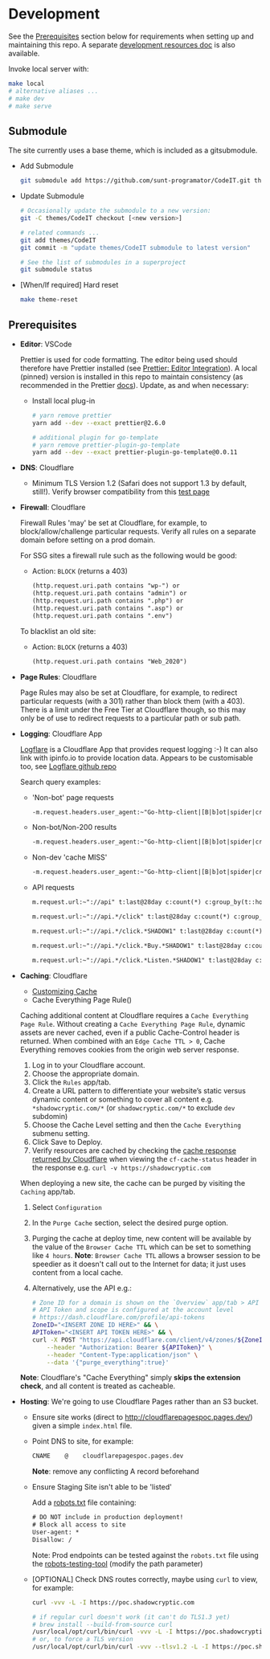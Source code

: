 # Development

See the [Prerequisites](#Prerequisites) section below for requirements when setting up and maintaining this repo. A separate [development resources doc](./dev-resources.md) is also available.

Invoke local server with:

```sh
make local
# alternative aliases ...
# make dev
# make serve
```

## Submodule

The site currently uses a base theme, which is included as a gitsubmodule.

-   Add Submodule

    ```sh
    git submodule add https://github.com/sunt-programator/CodeIT.git themes/CodeIT
    ```

-   Update Submodule

    ```sh
    # Occasionally update the submodule to a new version:
    git -C themes/CodeIT checkout [<new version>]

    # related commands ...
    git add themes/CodeIT
    git commit -m "update themes/CodeIT submodule to latest version"

    # See the list of submodules in a superproject
    git submodule status
    ```

-   [When/If required] Hard reset

    ```sh
    make theme-reset
    ```

## Prerequisites

-   **Editor**: VSCode

    Prettier is used for code formatting. The editor being used should therefore have Prettier installed (see [Prettier: Editor Integration](https://prettier.io/docs/en/editors.html)). A local (pinned) version is installed in this repo to maintain consistency (as recommended in the Prettier [docs](https://github.com/prettier/prettier-vscode#prettier-resolution)). Update, as and when necessary:

    -   Install local plug-in

        ```sh
        # yarn remove prettier
        yarn add --dev --exact prettier@2.6.0

        # additional plugin for go-template
        # yarn remove prettier-plugin-go-template
        yarn add --dev --exact prettier-plugin-go-template@0.0.11
        ```

-   **DNS**: Cloudflare

    -   Minimum TLS Version 1.2 (Safari does not support 1.3 by default, still!). Verify browser compatibility from this [test page](https://www.cloudflare.com/en-gb/ssl/encrypted-sni/)

-   **Firewall**: Cloudflare

    Firewall Rules 'may' be set at Cloudflare, for example, to block/allow/challenge particular requests. Verify all rules on a separate domain before setting on a prod domain.

    For SSG sites a firewall rule such as the following would be good:

    -   Action: `BLOCK` (returns a 403)

        ```txt
        (http.request.uri.path contains "wp-") or
        (http.request.uri.path contains "admin") or
        (http.request.uri.path contains ".php") or
        (http.request.uri.path contains ".asp") or
        (http.request.uri.path contains ".env")
        ```

    To blacklist an old site:

    -   Action: `BLOCK` (returns a 403)

        ```txt
        (http.request.uri.path contains "Web_2020")
        ```

-   **Page Rules**: Cloudflare

    Page Rules may also be set at Cloudflare, for example, to redirect particular requests (with a 301) rather than block them (with a 403). There is a limit under the Free Tier at Cloudflare though, so this may only be of use to redirect requests to a particular path or sub path.

-   **Logging**: Cloudflare App

    [Logflare](https://logflare.app/) is a Cloudflare App that provides request logging :-) It can also link with ipinfo.io to provide location data. Appears to be customisable too, see [Logflare github repo](https://github.com/Logflare/cloudflare-app)

    Search query examples:

    -   'Non-bot' page requests

        ```txt
        -m.request.headers.user_agent:~"Go-http-client|[B|b]ot|spider|crawler|Minefield|Lighthouse|facebook|.html|.com|[H|h]ttp|Favicon|[H|h]eadless" -m.request.url:~"[api|dev|time|www]\.shadowcryptic|images|favicon|plugins|css|js|robots" m.response.status_code:<300 c:count(*) c:group_by(t::hour)
        ```

    -   Non-bot/Non-200 results

        ```txt
        -m.request.headers.user_agent:~"Go-http-client|[B|b]ot|spider|crawler|Minefield|Lighthouse|facebook|.html|.com|[H|h]ttp|Favicon|[H|h]eadless" -m.request.url:~"[api|dev|time|www]\.shadowcryptic" m.response.status_code:>200 c:count(*) c:group_by(t::hour)
        ```

    -   Non-dev 'cache MISS'

        ```txt
        -m.request.headers.user_agent:~"Go-http-client|[B|b]ot|spider|crawler|Minefield|Lighthouse|facebook|.html|.com|[H|h]ttp|Favicon|[H|h]eadless" -m.request.url:~"[api|dev|time]\.shadowcryptic" m.response.headers.cf_cache_status:MISS m.response.status_code:>301 c:count(*) c:group_by(t::hour)
        ```

    -   API requests

        ```txt
        m.request.url:~"://api" t:last@28day c:count(*) c:group_by(t::hour)

        m.request.url:~"://api.*/click" t:last@28day c:count(*) c:group_by(t::hour)

        m.request.url:~"://api.*/click.*SHADOW1" t:last@28day c:count(*) c:group_by(t::hour)

        m.request.url:~"://api.*/click.*Buy.*SHADOW1" t:last@28day c:count(*) c:group_by(t::hour)

        m.request.url:~"://api.*/click.*Listen.*SHADOW1" t:last@28day c:count(*) c:group_by(t::hour)
        ```

-   **Caching**: Cloudflare

    -   [Customizing Cache](https://support.cloudflare.com/hc/en-us/articles/202775670-How-do-I-cache-static-HTML-)
    -   Cache Everything Page Rule()

    Caching additional content at Cloudflare requires a `Cache Everything Page Rule`. Without creating a `Cache Everything Page Rule`, dynamic assets are never cached, even if a public Cache-Control header is returned. When combined with an `Edge Cache TTL > 0`, Cache Everything removes cookies from the origin web server response.

    1. Log in to your Cloudflare account.
    2. Choose the appropriate domain.
    3. Click the `Rules` app/tab.
    4. Create a URL pattern to differentiate your website’s static versus dynamic content or something to cover all content e.g. `*shadowcryptic.com/*` (or `shadowcryptic.com/*` to exclude `dev` subdomin)
    5. Choose the Cache Level setting and then the `Cache Everything` submenu setting.
    6. Click Save to Deploy.
    7. Verify resources are cached by checking the [cache response returned by Cloudflare](https://support.cloudflare.com/hc/articles/200172516#h_bd959d6a-39c0-4786-9bcd-6e6504dcdb97) when viewing the `cf-cache-status` header in the response e.g. `curl -v https://shadowcryptic.com`

    When deploying a new site, the cache can be purged by visiting the `Caching` app/tab.

    1.  Select `Configuration`
    2.  In the `Purge Cache` section, select the desired purge option.
    3.  Purging the cache at deploy time, new content will be available by the value of the `Browser Cache TTL` which can be set to something like `4 hours`. **Note**: `Browser Cache TTL` allows a browser session to be speedier as it doesn't call out to the Internet for data; it just uses content from a local cache.
    4.  Alternatively, use the API e.g.:

        ```sh
        # Zone ID for a domain is shown on the `Overview` app/tab > API > Zone ID
        # API Token and scope is configured at the account level
        # https://dash.cloudflare.com/profile/api-tokens
        ZoneID="<INSERT ZONE ID HERE>" && \
        APIToken="<INSERT API TOKEN HERE>" && \
        curl -X POST "https://api.cloudflare.com/client/v4/zones/${ZoneID}/purge_cache" \
            --header "Authorization: Bearer ${APIToken}" \
            --header "Content-Type:application/json" \
            --data '{"purge_everything":true}'
        ```

    **Note**: Cloudflare's "Cache Everything" simply **skips the extension check**, and all content is treated as cacheable.

-   **Hosting**: We're going to use Cloudflare Pages rather than an S3 bucket.

    -   Ensure site works (direct to <http://cloudflarepagespoc.pages.dev/>) given a simple `index.html` file.

    -   Point DNS to site, for example:

        ```txt
        CNAME    @    cloudflarepagespoc.pages.dev
        ```

        **Note**: remove any conflicting A record beforehand

    -   Ensure Staging Site isn't able to be 'listed'

        Add a [robots.txt](https://developers.google.com/search/docs/advanced/robots/create-robots-txt) file containing:

        ```txt
        # DO NOT include in production deployment!
        # Block all access to site
        User-agent: *
        Disallow: /
        ```

        Note: Prod endpoints can be tested against the `robots.txt` file using the [robots-testing-tool](https://www.google.com/webmasters/tools/robots-testing-tool?siteUrl=https%3A%2F%2Fshadowcryptic.com%2F&path=sitemap.xml) (modify the path parameter)

    -   [OPTIONAL] Check DNS routes correctly, maybe using `curl` to view, for example:

        ```sh
        curl -vvv -L -I https://poc.shadowcryptic.com

        # if regular curl doesn't work (it can't do TLS1.3 yet)
        # brew install --build-from-source curl
        /usr/local/opt/curl/bin/curl -vvv -L -I https://poc.shadowcryptic.com
        # or, to force a TLS version
        /usr/local/opt/curl/bin/curl -vvv --tlsv1.2 -L -I https://poc.shadowcryptic.com
        ```

